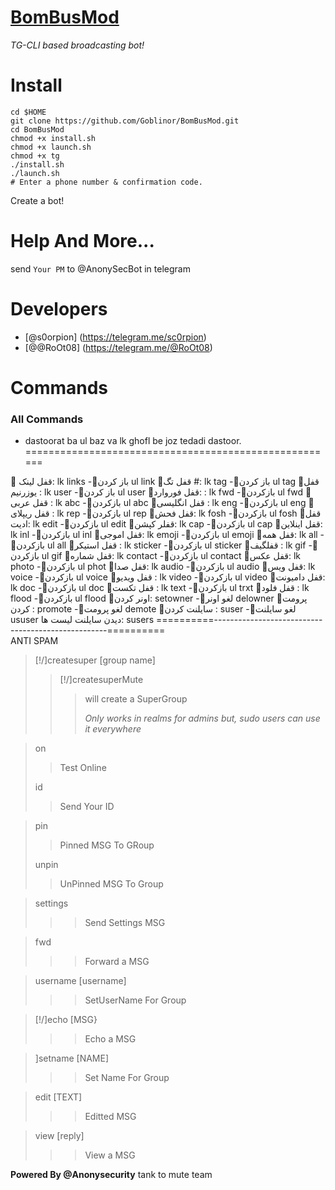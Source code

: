 # [BomBusMod](https://github.com/Goblinor/BomBusMod)
*TG-CLI based broadcasting bot!*
# Install
```
cd $HOME
git clone https://github.com/Goblinor/BomBusMod.git
cd BomBusMod
chmod +x install.sh
chmod +x launch.sh
chmod +x tg
./install.sh
./launch.sh
# Enter a phone number & confirmation code.
```
Create a bot!
# Help And More...
send ```Your PM``` to @AnonySecBot in telegram
# Developers
* [@s0orpion] (https://telegram.me/sc0rpion)
* [@@RoOt08] (https://telegram.me/@RoOt08) 

# Commands

### All Commands

* dastoorat ba ul baz va lk  ghofl be joz tedadi dastoor.
======================================================

🔰 قفل لینک:   lk links              -🔰باز کردن    ul link
🔰قفل تگ #:    lk tag                -🔰باز کردن    ul tag
🔰قفل  یوزرنیم :  lk user          -🔰باز کردن  ul user
🔰قفل فوروارد: :   lk fwd           -🔰بازکردن   ul fwd
🔰قفل  عربی :    lk abc            -🔰بازکردن    ul abc
🔰قفل انگلیسی :  lk eng        -🔰بازکردن   ul eng
🔰قفل ریپلای :    lk rep            -🔰بازکردن  ul rep
🔰قفل فحش:   lk fosh             -🔰بازکردن ul fosh
🔰قفل ادیت:   lk edit                -🔰بازکردن  ul edit
🔰قفلر کپشن:    lk cap            -🔰بازکردن  ul cap
🔰قفل اینلاین:    lk inl               -🔰بازکردن  ul inl
🔰قفل اموجی:  lk emoji         -🔰بازکردن  ul emoji
🔰قفل همه:  lk all                     -🔰بازکردن  ul all
🔰قفل استیکر : lk sticker      -🔰بازکردن  ul sticker
🔰قفلگیف :    lk gif                   -🔰بازکردن  ul gif
🔰قفل شماره:  lk contact    -🔰بازکردن ul contact
🔰قفل عکس:  lk photo         -🔰بازکردن ul phot
🔰قفل صدا:  lk audio              -🔰بازکردن  ul  audio
🔰قفل ویس:  lk voice            -🔰بازکردن  ul voice
🔰قفل ویدیو :  lk video          -🔰بازکردن  ul video
🔰قفل دامیونت:    lk doc       -🔰بازکردن  ul doc
🔰قفل تکست :   lk text        -🔰بازکردن  ul trxt
🔰قفل فلود :   lk flood          -🔰بازکردن  ul flood
🔰اونر کردن:  setowner         -🔰لغو اونر delowner
🔰پرومت کردن :   promote  -🔰لغو پرومت demote
🔰سایلنت کردن :   suser  -🔰لغو سایلنت ususer
دیدن سایلنت لیست ها: susers
==========---------------------------------------------------==========                  
                                            ANTI SPAM
>[!/]createsuper [group name]
>
>>[!/]createsuperMute
>>>will create a SuperGroup
>>>
>>>_Only works in realms for admins but, sudo users can use it everywhere_

>on
>>Test Online
>
>id
>>Send Your ID


>pin
>>Pinned MSG To GRoup
>
>unpin
>>UnPinned MSG To Group



> settings
>>>Send Settings MSG

> fwd
>>>Forward a MSG

> username [username]
>>>SetUserName For Group

> [!/]echo [MSG}
>>>Echo a MSG

> ]setname [NAME]
>>>Set Name For Group

> edit [TEXT]
>>>Editted MSG

> view [reply]
>>>View a MSG

<b>Powered By @Anonysecurity</b>
tank to mute team
